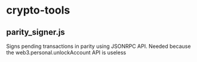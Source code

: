 # crypto-tools

## parity_signer.js
Signs pending transactions in parity using JSONRPC API. Needed because the web3.personal.unlockAccount API is useless
